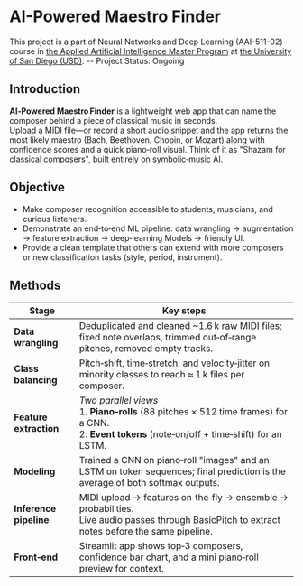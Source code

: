 # **AI-Powered Maestro Finder**

This project is a part of Neural Networks and Deep Learning (AAI-511-02) course in [the Applied Artificial Intelligence Master Program](https://onlinedegrees.sandiego.edu/masters-applied-artificial-intelligence/) at [the University of San Diego (USD)](https://www.sandiego.edu/). 
-- Project Status: Ongoing

## **Introduction**

**AI‑Powered Maestro Finder** is a lightweight web app that can name the composer behind a piece of classical music in seconds.  
Upload a MIDI file—or record a short audio snippet and the app returns the most likely maestro (Bach, Beethoven, Chopin, or Mozart) along with confidence scores and a quick piano‑roll visual. Think of it as "Shazam for classical composers", built entirely on symbolic‑music AI.

## **Objective**

* Make composer recognition accessible to students, musicians, and curious listeners.  
* Demonstrate an end‑to‑end ML pipeline: data wrangling &rarr; augmentation &rarr; feature extraction &rarr; deep‑learning Models &rarr; friendly UI.  
* Provide a clean template that others can extend with more composers or new classification tasks (style, period, instrument).

## **Methods**

| Stage | Key steps |
|-------|-----------|
| **Data wrangling** | Deduplicated and cleaned ~1.6 k raw MIDI files; fixed note overlaps, trimmed out‑of‑range pitches, removed empty tracks. |
| **Class balancing** | Pitch‑shift, time‑stretch, and velocity‑jitter on minority classes to reach &asymp; 1 k files per composer. |
| **Feature extraction** | *Two parallel views*  <br> 1. **Piano‑rolls** (88 pitches × 512 time frames) for a CNN.  <br> 2. **Event tokens** (note‑on/off + time‑shift) for an LSTM. |
| **Modeling** | Trained a CNN on piano‑roll "images" and an LSTM on token sequences; final prediction is the average of both softmax outputs. |
| **Inference pipeline** | MIDI upload &rarr; features on‑the‑fly &rarr; ensemble &rarr; probabilities.  <br> Live audio passes through BasicPitch to extract notes before the same pipeline. |
| **Front‑end** | Streamlit app shows top‑3 composers, confidence bar chart, and a mini piano‑roll preview for context. |

